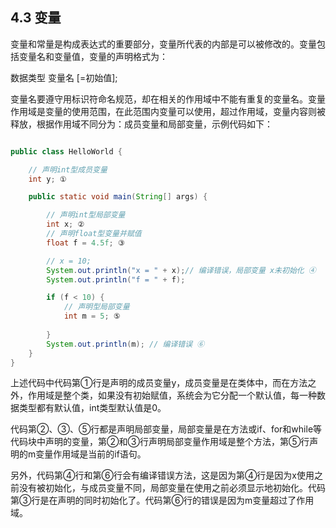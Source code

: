## 4.3 变量

变量和常量是构成表达式的重要部分，变量所代表的内部是可以被修改的。变量包括变量名和变量值，变量的声明格式为：

数据类型 变量名 [=初始值];

变量名要遵守用标识符命名规范，却在相关的作用域中不能有重复的变量名。变量作用域是变量的使用范围，在此范围内变量可以使用，超过作用域，变量内容则被释放，根据作用域不同分为：成员变量和局部变量，示例代码如下：

```java

public class HelloWorld {

	// 声明int型成员变量
	int y; ①

	public static void main(String[] args) {

		// 声明int型局部变量
		int x; ②
		// 声明float型变量并赋值
		float f = 4.5f; ③

		// x = 10;
		System.out.println("x = " + x);// 编译错误，局部变量 x未初始化 ④
		System.out.println("f = " + f);

		if (f < 10) {
			// 声明型局部变量
			int m = 5; ⑤
			
		}
		System.out.println(m); // 编译错误 ⑥
	}
}
```

上述代码中代码第①行是声明的成员变量y，成员变量是在类体中，而在方法之外，作用域是整个类，如果没有初始赋值，系统会为它分配一个默认值，每一种数据类型都有默认值，int类型默认值是0。

代码第②、③、⑤行都是声明局部变量，局部变量是在方法或if、for和while等代码块中声明的变量，第②和③行声明局部变量作用域是整个方法，第⑤行声明的m变量作用域是当前的if语句。

另外，代码第④行和第⑥行会有编译错误方法，这是因为第④行是因为x使用之前没有被初始化，与成员变量不同，局部变量在使用之前必须显示地初始化。代码第③行是在声明的同时初始化了。代码第⑥行的错误是因为m变量超过了作用域。
